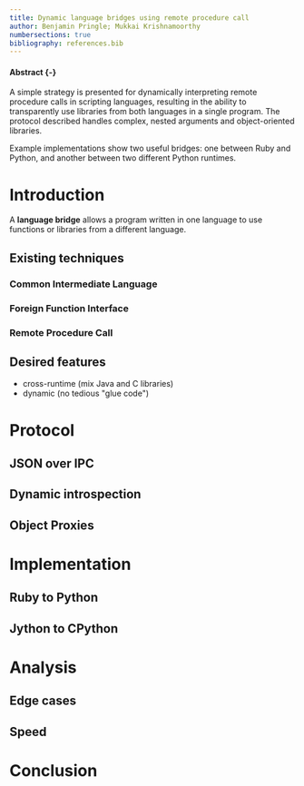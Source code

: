 ```yaml
---
title: Dynamic language bridges using remote procedure call
author: Benjamin Pringle; Mukkai Krishnamoorthy
numbersections: true
bibliography: references.bib
---
```


#### Abstract {-}

A simple strategy is presented for dynamically interpreting remote procedure
calls in scripting languages, resulting in the ability to transparently use
libraries from both languages in a single program. The protocol described
handles complex, nested arguments and object-oriented libraries.

Example implementations show two useful bridges: one between Ruby and Python,
and another between two different Python runtimes.

# Introduction

A **language bridge** allows a program written in one language to use functions
or libraries from a different language.

## Existing techniques

### Common Intermediate Language

### Foreign Function Interface

### Remote Procedure Call

## Desired features

-   cross-runtime (mix Java and C libraries)
-   dynamic (no tedious "glue code")

# Protocol

## JSON over IPC

## Dynamic introspection

## Object Proxies

# Implementation

## Ruby to Python

## Jython to CPython

# Analysis

## Edge cases

## Speed

# Conclusion
